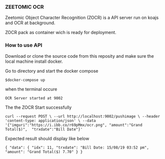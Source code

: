 ### ZEETOMIC OCR
Zeetomic Object Character Recognition (ZOCR) is a API server run on koajs and OCR at background.

ZOCR pack as container wich is ready for deployment.

### How to use API
Download or clone the source code from this reposity and make sure the local machine install docker.

Go to directory and start the docker compose

`$docker-compose up`

when the terminal occure 

`OCR Server started at 9002` 

The the ZOCR Start successfully

`curl --request POST \
  --url http://localhost:9002/pushimage \
  --header 'content-type: application/json' \
  --data '{"imguri":"https://i.ibb.co/r69pMmx/ocr.png",
 "amount":"Grand Total($)", 
 "trxdate":"Bill Date"}' `

Expected result should display like below

 `{
  "data": {
    "idx": 11,
    "trxdate": "Bill Date: 15/08/19 03:52 pm",
    "amount": "Grand Total($) 7.70"
  }
}`